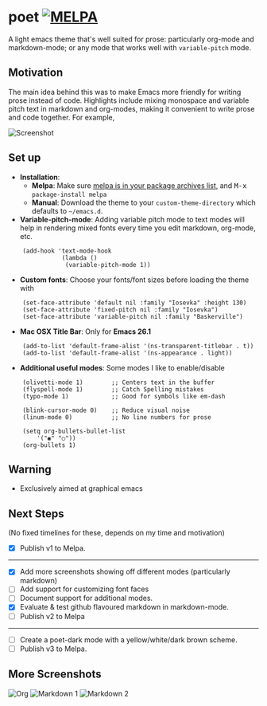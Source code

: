 # poet [![MELPA](https://melpa.org/packages/poet-theme-badge.svg)](https://melpa.org/#/poet-theme)
A light emacs theme that's well suited for prose: particularly org-mode and markdown-mode; or any mode that works well with `variable-pitch` mode.

## Motivation
The main idea behind this was to make Emacs more friendly for writing prose instead of code. Highlights include mixing monospace and variable pitch text in markdown and org-modes, making it convenient to write prose and code together. For example,

![Screenshot](https://github.com/kunalb/poet/raw/master/screenshot.png)

## Set up
- **Installation**:
  - **Melpa**: Make sure [melpa is in your package archives list](https://melpa.org/#/getting-started), and <kbd>M-x</kbd> `package-install melpa`
  - **Manual**: Download the theme to your `custom-theme-directory` which defaults to `~/emacs.d`.
- **Variable-pitch-mode**: Adding variable pitch mode to text modes will help in rendering mixed fonts every time you edit  markdown, org-mode, etc.
```
    (add-hook 'text-mode-hook
               (lambda ()
                (variable-pitch-mode 1))
```
- **Custom fonts**: Choose your fonts/font sizes before loading the theme with
```
    (set-face-attribute 'default nil :family "Iosevka" :height 130)
    (set-face-attribute 'fixed-pitch nil :family "Iosevka")
    (set-face-attribute 'variable-pitch nil :family "Baskerville")
```
- **Mac OSX Title Bar**: Only for **Emacs 26.1**
```
    (add-to-list 'default-frame-alist '(ns-transparent-titlebar . t))
    (add-to-list 'default-frame-alist '(ns-appearance . light))
```
- **Additional useful modes**: Some modes I like to enable/disable
```
    (olivetti-mode 1)        ;; Centers text in the buffer
    (flyspell-mode 1)        ;; Catch Spelling mistakes
    (typo-mode 1)            ;; Good for symbols like em-dash

    (blink-cursor-mode 0)    ;; Reduce visual noise
    (linum-mode 0)           ;; No line numbers for prose

    (setq org-bullets-bullet-list
        '("◉" "○"))
    (org-bullets 1)
```

## Warning
- Exclusively aimed at graphical emacs

## Next Steps
(No fixed timelines for these, depends on my time and motivation)
- [x] Publish v1 to Melpa.
---
- [x] Add more screenshots showing off different modes (particularly markdown)
- [ ] Add support for customizing font faces
- [ ] Document support for additional modes.
- [x] Evaluate & test github flavoured markdown in markdown-mode.
- [ ] Publish v2 to Melpa
---
- [ ] Create a poet-dark mode with a yellow/white/dark brown  scheme.
- [ ] Publish v3 to Melpa.

## More Screenshots
![Org](https://github.com/kunalb/poet/raw/master/org.png)
![Markdown 1](https://github.com/kunalb/poet/raw/master/md1.png)
![Markdown 2](https://github.com/kunalb/poet/raw/master/md2.png)
